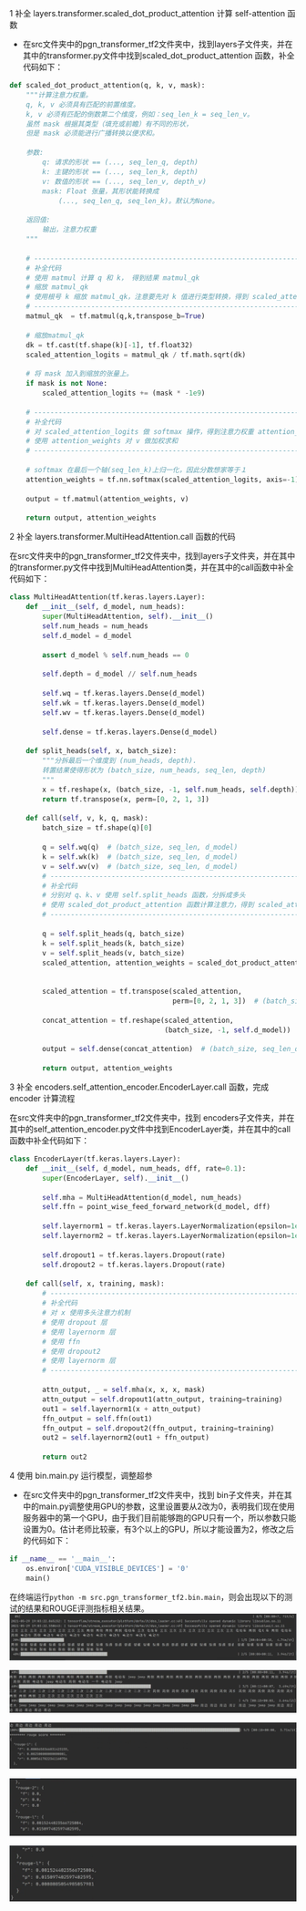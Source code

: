 1 补全 layers.transformer.scaled_dot_product_attention 计算 self-attention 函数

+ 在src文件夹中的pgn_transformer_tf2文件夹中，找到layers子文件夹，并在其中的transformer.py文件中找到scaled_dot_product_attention 函数，补全代码如下：

```python
def scaled_dot_product_attention(q, k, v, mask):
    """计算注意力权重。
    q, k, v 必须具有匹配的前置维度。
    k, v 必须有匹配的倒数第二个维度，例如：seq_len_k = seq_len_v。
    虽然 mask 根据其类型（填充或前瞻）有不同的形状，
    但是 mask 必须能进行广播转换以便求和。
    
    参数:
        q: 请求的形状 == (..., seq_len_q, depth)
        k: 主键的形状 == (..., seq_len_k, depth)
        v: 数值的形状 == (..., seq_len_v, depth_v)
        mask: Float 张量，其形状能转换成
            (..., seq_len_q, seq_len_k)。默认为None。
        
    返回值:
        输出，注意力权重
    """

    # ------------------------------------------------------------------------------
    # 补全代码
    # 使用 matmul 计算 q 和 k， 得到结果 matmul_qk
    # 缩放 matmul_qk
    # 使用根号 k 缩放 matmul_qk，注意要先对 k 值进行类型转换，得到 scaled_attention_logits
    # ------------------------------------------------------------------------------
    matmul_qk  = tf.matmul(q,k,transpose_b=True)

    # 缩放matmul_qk
    dk = tf.cast(tf.shape(k)[-1], tf.float32)
    scaled_attention_logits = matmul_qk / tf.math.sqrt(dk)

    # 将 mask 加入到缩放的张量上。
    if mask is not None:
        scaled_attention_logits += (mask * -1e9)

    # ------------------------------------------------------------------------------
    # 补全代码
    # 对 scaled_attention_logits 做 softmax 操作，得到注意力权重 attention_weights
    # 使用 attention_weights 对 v 做加权求和
    # ------------------------------------------------------------------------------

    # softmax 在最后一个轴(seq_len_k)上归一化，因此分数想家等于１
    attention_weights = tf.nn.softmax(scaled_attention_logits, axis=-1)

    output = tf.matmul(attention_weights, v)

    return output, attention_weights
```



2 补全 layers.transformer.MultiHeadAttention.call 函数的代码

在src文件夹中的pgn_transformer_tf2文件夹中，找到layers子文件夹，并在其中的transformer.py文件中找到MultiHeadAttention类，并在其中的call函数中补全代码如下：

```python
class MultiHeadAttention(tf.keras.layers.Layer):
    def __init__(self, d_model, num_heads):
        super(MultiHeadAttention, self).__init__()
        self.num_heads = num_heads
        self.d_model = d_model

        assert d_model % self.num_heads == 0

        self.depth = d_model // self.num_heads

        self.wq = tf.keras.layers.Dense(d_model)
        self.wk = tf.keras.layers.Dense(d_model)
        self.wv = tf.keras.layers.Dense(d_model)

        self.dense = tf.keras.layers.Dense(d_model)

    def split_heads(self, x, batch_size):
        """分拆最后一个维度到 (num_heads, depth).
        转置结果使得形状为 (batch_size, num_heads, seq_len, depth)
        """
        x = tf.reshape(x, (batch_size, -1, self.num_heads, self.depth))
        return tf.transpose(x, perm=[0, 2, 1, 3])

    def call(self, v, k, q, mask):
        batch_size = tf.shape(q)[0]

        q = self.wq(q)  # (batch_size, seq_len, d_model)
        k = self.wk(k)  # (batch_size, seq_len, d_model)
        v = self.wv(v)  # (batch_size, seq_len, d_model)
        # ----------------------------------------------------------------------------------------
        # 补全代码
        # 分别对 q、k、v 使用 self.split_heads 函数，分拆成多头
        # 使用 scaled_dot_product_attention 函数计算注意力，得到 scaled_attention 和 attention_weights
        # ----------------------------------------------------------------------------------------

        q = self.split_heads(q, batch_size)
        k = self.split_heads(k, batch_size)
        v = self.split_heads(v, batch_size)
        scaled_attention, attention_weights = scaled_dot_product_attention(q, k, v, mask)


        scaled_attention = tf.transpose(scaled_attention,
                                        perm=[0, 2, 1, 3])  # (batch_size, seq_len_q, num_heads, depth)

        concat_attention = tf.reshape(scaled_attention,
                                      (batch_size, -1, self.d_model))  # (batch_size, seq_len_q, d_model)

        output = self.dense(concat_attention)  # (batch_size, seq_len_q, d_model)

        return output, attention_weights
```

3 补全 encoders.self_attention_encoder.EncoderLayer.call 函数，完成 encoder 计算流程

在src文件夹中的pgn_transformer_tf2文件夹中，找到 encoders子文件夹，并在其中的self_attention_encoder.py文件中找到EncoderLayer类，并在其中的call函数中补全代码如下：

```python
class EncoderLayer(tf.keras.layers.Layer):
    def __init__(self, d_model, num_heads, dff, rate=0.1):
        super(EncoderLayer, self).__init__()

        self.mha = MultiHeadAttention(d_model, num_heads)
        self.ffn = point_wise_feed_forward_network(d_model, dff)

        self.layernorm1 = tf.keras.layers.LayerNormalization(epsilon=1e-6)
        self.layernorm2 = tf.keras.layers.LayerNormalization(epsilon=1e-6)

        self.dropout1 = tf.keras.layers.Dropout(rate)
        self.dropout2 = tf.keras.layers.Dropout(rate)

    def call(self, x, training, mask):
        # ------------------------------------------------------------------------------
        # 补全代码
        # 对 x 使用多头注意力机制 
        # 使用 dropout 层
        # 使用 layernorm 层
        # 使用 ffn
        # 使用 dropout2
        # 使用 layernorm 层
        # ------------------------------------------------------------------------------

        attn_output, _ = self.mha(x, x, x, mask)
        attn_output = self.dropout1(attn_output, training=training)
        out1 = self.layernorm1(x + attn_output)
        ffn_output = self.ffn(out1)
        ffn_output = self.dropout2(ffn_output, training=training)
        out2 = self.layernorm2(out1 + ffn_output)

        return out2
```



4 使用 bin.main.py 运行模型，调整超参

+ 在src文件夹中的pgn_transformer_tf2文件夹中，找到 bin子文件夹，并在其中的main.py调整使用GPU的参数，这里设置要从2改为0，表明我们现在使用服务器中的第一个GPU，由于我们目前能够跑的GPU只有一个，所以参数只能设置为0。估计老师比较豪，有3个以上的GPU，所以才能设置为2，修改之后的代码如下：

```python
if __name__ == '__main__':
    os.environ['CUDA_VISIBLE_DEVICES'] = '0'
    main()
```



在终端运行```python -m src.pgn_transformer_tf2.bin.main```，则会出现以下的测试的结果和ROUGE评测指标相关结果。  ![运行结果1](./result1.jpg)

![运行结果1](./result2.jpg)

![运行结果1](./result3.jpg)

![运行结果1](./result4.jpg)

![运行结果1](./result5.jpg)